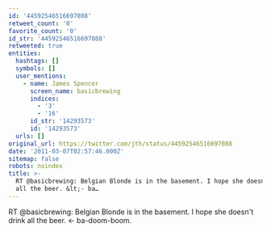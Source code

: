 ```yaml
---
id: '44592546516697088'
retweet_count: '0'
favorite_count: '0'
id_str: '44592546516697088'
retweeted: true
entities:
  hashtags: []
  symbols: []
  user_mentions:
    - name: James Spencer
      screen_name: basicbrewing
      indices:
        - '3'
        - '16'
      id_str: '14293573'
      id: '14293573'
  urls: []
original_url: https://twitter.com/jth/status/44592546516697088
date: '2011-03-07T02:57:46.000Z'
sitemap: false
robots: noindex
title: >-
  RT @basicbrewing: Belgian Blonde is in the basement. I hope she doesn't drink
  all the beer. &lt;- ba…
---
```


RT @basicbrewing: Belgian Blonde is in the basement. I hope she doesn't drink all the beer. &lt;- ba-doom-boom.